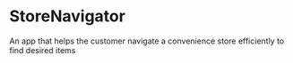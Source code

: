 # StoreNavigator
An app that helps the customer navigate a convenience store efficiently to find desired items
